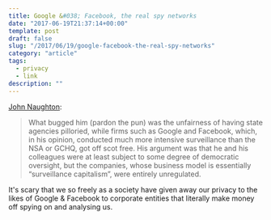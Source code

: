 ```yaml
---
title: Google &#038; Facebook, the real spy networks
date: "2017-06-19T21:37:14+00:00"
template: post
draft: false
slug: "/2017/06/19/google-facebook-the-real-spy-networks"
category: "article"
tags:
  - privacy
  - link
description: ""
---
```


<a href="https://www.theguardian.com/commentisfree/2017/jun/18/google-not-gchq--truly-chilling-spy-network">John Naughton</a>:
<blockquote>What bugged him (pardon the pun) was the unfairness of having state agencies pilloried, while firms such as Google and Facebook, which, in his opinion, conducted much more intensive surveillance than the NSA or GCHQ, got off scot free. His argument was that he and his colleagues were at least subject to some degree of democratic oversight, but the companies, whose business model is essentially “surveillance capitalism”, were entirely unregulated.</blockquote>
It's scary that we so freely as a society have given away our privacy to the likes of Google &amp; Facebook to corporate entities that literally make money off spying on and analysing us.